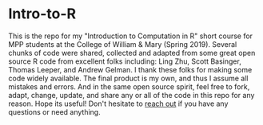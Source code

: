 # Intro-to-R

This is the repo for my "Introduction to Computation in R" short course for MPP students at the College of William & Mary (Spring 2019). Several chunks of code were shared, collected and adapted from some great open source R code from excellent folks including: Ling Zhu, Scott Basinger, Thomas Leeper, and Andrew Gelman. I thank these folks for making some code widely available. The final product is my own, and thus I assume all mistakes and errors. And in the same open source spirit, feel free to fork, adapt, change, update, and share any or all of the code in this repo for any reason. Hope its useful! Don't hesitate to [reach out](http://www.philipdwaggoner.com/) if you have any questions or need anything.
